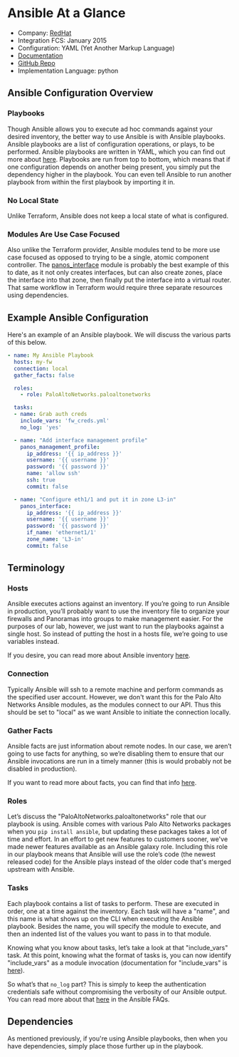 # Ansible At a Glance

* Company: [RedHat](https://www.ansible.com/)
* Integration FCS: January 2015
* Configuration: YAML (Yet Another Markup Language)
* [Documentation](http://panwansible.readthedocs.io/en/latest/)
* [GitHub Repo](https://github.com/PaloAltoNetworks/ansible-pan)
* Implementation Language: python


## Ansible Configuration Overview

### Playbooks

Though Ansible allows you to execute ad hoc commands against your desired
inventory, the better way to use Ansible is with Ansible playbooks. 
Ansible playbooks are a list of configuration operations, or plays, to be
performed.  Ansible playbooks are written in YAML, which you can find out
more about
[here](https://docs.ansible.com/ansible/latest/reference_appendices/YAMLSyntax.html). 
Playbooks are run from top to bottom, which means that if one configuration
depends on another being present, you simply put the dependency higher in the
playbook.  You can even tell Ansible to run another playbook from within the
first playbook by importing it in.

### No Local State

Unlike Terraform, Ansible does not keep a local state of what is configured.

### Modules Are Use Case Focused

Also unlike the Terraform provider, Ansible modules tend to be more use case
focused as opposed to trying to be a single, atomic component controller.  The
[panos_interface](http://panwansible.readthedocs.io/en/latest/modules/panos_interface_module.html)
module is probably the best example of this to date, as it not only creates
interfaces, but can also create zones, place the interface into that zone,
then finally put the interface into a virtual router.  That same workflow in
Terraform would require three separate resources using dependencies.


## Example Ansible Configuration

Here's an example of an Ansible playbook.  We will discuss the various
parts of this below.

```yml
- name: My Ansible Playbook
  hosts: my-fw
  connection: local
  gather_facts: false

  roles:
    - role: PaloAltoNetworks.paloaltonetworks

  tasks:
  - name: Grab auth creds
    include_vars: 'fw_creds.yml'
    no_log: 'yes'

  - name: "Add interface management profile"
    panos_management_profile:
      ip_address: '{{ ip_address }}'
      username: '{{ username }}'
      password: '{{ password }}'
      name: 'allow ssh'
      ssh: true
      commit: false

  - name: "Configure eth1/1 and put it in zone L3-in"
    panos_interface:
      ip_address: '{{ ip_address }}'
      username: '{{ username }}'
      password: '{{ password }}'
      if_name: 'ethernet1/1'
      zone_name: 'L3-in'
      commit: false
```


## Terminology

<h3>Hosts</h3>

Ansible executes actions against an inventory.  If you’re going to run Ansible 
in production, you’ll probably want to use the inventory file to organize your 
firewalls and Panoramas into groups to make management easier.  For the 
purposes of our lab, however, we just want to run the playbooks against a 
single host.  So instead of putting the host in a hosts file, we’re going to 
use variables instead.

If you desire, you can read more about Ansible inventory
[here](http://docs.ansible.com/ansible/latest/user_guide/intro_inventory.html).

<h3>Connection</h3>

Typically Ansible will ssh to a remote machine and perform commands as the 
specified user account.  However, we don't want this for the Palo Alto Networks 
Ansible modules, as the modules connect to our API.  Thus this should be set to 
"local" as we want Ansible to initiate the connection locally.

<h3>Gather Facts</h3>

Ansible facts are just information about remote nodes.  In our case, we aren’t 
going to use facts for anything, so we’re disabling them to ensure that our 
Ansible invocations are run in a timely manner (this is would probably not be 
disabled in production).

If you want to read more about facts, you can find that info
[here](https://docs.ansible.com/ansible/latest/reference_appendices/glossary.html#term-facts).

<h3>Roles</h3>

Let’s discuss the "PaloAltoNetworks.paloaltonetworks" role that our playbook 
is using.  Ansible comes with various Palo Alto Networks packages when you 
`pip install ansible`, but updating these packages takes a lot of time and 
effort.  In an effort to get new features to customers sooner, we've made 
newer features available as an Ansible galaxy role.  Including this role in 
our playbook means that Ansible will use the role’s code (the newest released 
code) for the Ansible plays instead of the older code that's merged upstream 
with Ansible.

<h3>Tasks</h3>

Each playbook contains a list of tasks to perform.  These are executed in 
order, one at a time against the inventory.  Each task will have a "name", 
and this name is what shows up on the CLI when executing the Ansible playbook.
Besides the name, you will specify the module to execute, and then an 
indented list of the values you want to pass in to that module.

Knowing what you know about tasks, let’s take a look at that "include\_vars"
task.  At this point, knowing what the format of tasks is, you can now
identify "include\_vars" as a module invocation (documentation for
"include\_vars" is
[here](https://docs.ansible.com/ansible/latest/modules/include_vars_module.html)). 

So what’s that `no_log` part?  This is simply to keep the authentication
credentials safe without compromising the verbosity of our Ansible output. 
You can read more about that
[here](https://docs.ansible.com/ansible/latest/reference_appendices/faq.html#how-do-i-keep-secret-data-in-my-playbook)
in the Ansible FAQs.

## Dependencies

As mentioned previously, if you're using Ansible playbooks, then when you
have dependencies, simply place those further up in the playbook.
